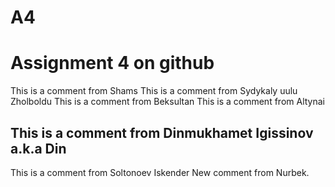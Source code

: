 # A4
# Assignment 4 on github
This is a comment from Shams
This is a comment from Sydykaly uulu Zholboldu
This is a comment from Beksultan
This is a comment from Altynai
## This is a comment from Dinmukhamet Igissinov a.k.a Din
This is a comment from Soltonoev Iskender
New comment from Nurbek.
